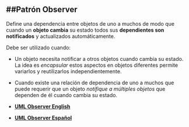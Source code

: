 
##Patrón Observer 
------------------------

Define una dependencia entre objetos de uno a muchos de modo que cuando un **objeto cambia** su estado todos sus **dependientes son notificados** y actualizados automáticamente.

Debe ser utilizado cuando:
- Un objeto necesita notificar a otros objetos cuando cambia su estado. La idea es *encapsular* estos aspectos en objetos diferentes permite variarlos y reutilizarlos independientemente.
- Cuando existe una relación de dependencia de uno a muchos que puede requerir que un objeto *notifique a múltiples objetos* que dependen de él cuando cambia su estado.


- **[UML Observer English][1]** 
- **[UML Observer Español][2]**


[1]:http://tinyurl.com/UMLObserverEnglish
[2]:http://tinyurl.com/UMLObserverEspanol
